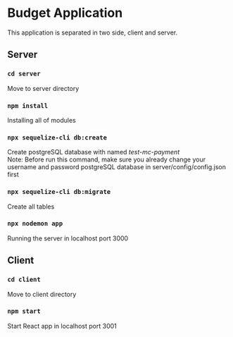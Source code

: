 # Budget Application

This application is separated in two side, client and server.

## Server

### `cd server`

Move to server directory

### `npm install`

Installing all of modules

### `npx sequelize-cli db:create`

Create postgreSQL database with named _test-mc-payment_\
Note: Before run this command, make sure you already change your username and password postgreSQL database in server/config/config.json first

### `npx sequelize-cli db:migrate`

Create all tables

### `npx nodemon app`

Running the server in localhost port 3000

## Client

### `cd client`

Move to client directory

### `npm start`

Start React app in localhost port 3001

